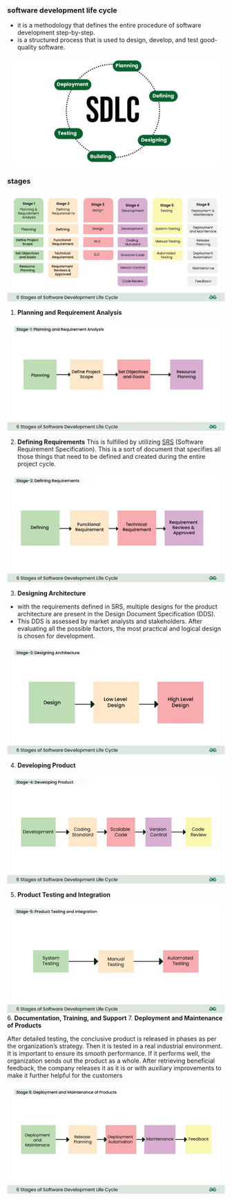 ### software development life cycle
- it is a methodology that defines the entire procedure of software development step-by-step.
- is a structured process that is used to design, develop, and test good-quality software.

![](./imgs/SDLC.jpg)

### stages

![](./imgs/6-Stages-of-Software-Development-Life-Cycle.jpg)

1. **Planning and Requirement Analysis**

![](./imgs/planning.jpg)

2. **Defining Requirements**
This is fulfilled by utilizing [SRS](https://www.geeksforgeeks.org/software-requirement-specification-srs-format/) (Software Requirement Specification). This is a sort of document that specifies all those things that need to be defined and created during the entire project cycle. 

![](./imgs/definingReq.jpg)

3. **Designing Architecture**
- with the requirements defined in SRS, multiple designs for the product architecture are present in the Design Document Specification (DDS).
- This DDS is assessed by market analysts and stakeholders. After evaluating all the possible factors, the most practical and logical design is chosen for development.

![](./imgs/arch.jpg)

4. **Developing Product**

![](./imgs/dev.jpg)

5. **Product Testing and Integration**

![](./imgs/testing.jpg)
6. **Documentation, Training, and Support**
7. **Deployment and Maintenance of Products**

After detailed testing, the conclusive product is released in phases as per the organization’s strategy. Then it is tested in a real industrial environment. It is important to ensure its smooth performance. If it performs well, the organization sends out the product as a whole. After retrieving beneficial feedback, the company releases it as it is or with auxiliary improvements to make it further helpful for the customers

![](./imgs/dep-mai.jpg)

